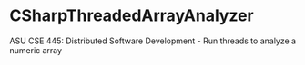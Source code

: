 # CSharpThreadedArrayAnalyzer
ASU CSE 445: Distributed Software Development - Run threads to analyze a numeric array
